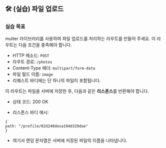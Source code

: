 ## 🛠️ (실습) 파일 업로드

### 실습 목표

multer 라이브러리를 사용하여 파일 업로드를 처리하는 라우트를 만들어 주세요. 이 라우트는 다음 조건을 충족해야 합니다.

- HTTP 메소드: `POST`
- 라우트 경로: `/photos`
- Content-Type 헤더: `multipart/form-data`
- 파일 필드 이름: `image`
- 리퀘스트 바디에는 단 하나의 파일이 포함됩니다.

이 라우트는 파일을 서버에 저장한 후, 다음과 같은 **리스폰스**를 반환해야 합니다.

- 상태 코드: 200 OK

- 리스폰스 바디 예시:

```reponse
{
path: "/profile/02d249desa194d329doe"
}
```

- 여기서 랜덤 문자열은 서버에 저장된 파일의 이름을 나타냅니다.
